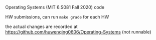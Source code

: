 Operating Systems (MIT 6.S081 Fall 2020) code

HW submissions, can run `make grade` for each HW

the actual changes are recorded at https://github.com/huwenqing0606/Operating-Systems (not runnable)

